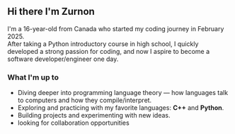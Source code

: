 ## Hi there I'm Zurnon  

I'm a 16-year-old from Canada who started my coding journey in February 2025.  
After taking a Python introductory course in high school, I quickly developed a strong passion for coding, and now I aspire to become a software developer/engineer one day.  

### What I'm up to
- Diving deeper into programming language theory — how languages talk to computers and how they compile/interpret.  
- Exploring and practicing with my favorite languages: **C++** and **Python**.  
- Building projects and experimenting with new ideas.  
- looking for collaboration opportunities
